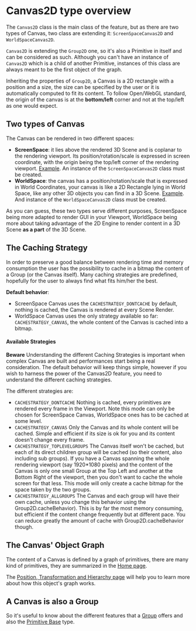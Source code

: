 # Canvas2D type overview

The `Canvas2D` class is the main class of the feature, but as there are two types of Canvas, two class are extending it: `ScreenSpaceCanvas2D` and `WorldSpaceCanvas2D`.

`Canvas2D` is extending the `Group2D` one, so it's also a Primitive in itself and can be considered as such. Although you can't have an instance of `Canvas2D` which is a child of another Primitive, instances of this class are always meant to be the first object of the graph.

Inheriting the properties of `Group2D`, a Canvas is a 2D rectangle with a position and a size, the size can be specified by the user or it is automatically computed to fit its content. To follow Open/WebGL standard, the origin of the canvas is at the **bottom/left** corner and not at the top/left as one would expect.

## Two types of Canvas


The Canvas can be rendered in two different spaces:

 - **ScreenSpace**: it lies above the rendered 3D Scene and is coplanar to the rendering viewport. Its position/rotation/scale is expressed in screen coordinate, with the origin being the top/left corner of the rendering viewport. [Example](http://babylonjs-playground.com/#2AVSFH#35). An instance of the `ScreenSpaceCanvas2D` class must be created.
 - **WorldSpace**: the canvas has a position/rotation/scale that is expressed in World Coordinates, your canvas is like a 2D Rectangle lying in World Space, like any other 3D objects you can find in a 3D Scene. [Example](http://babylonjs-playground.com/#1BKDEO#22). And instance of the `WorldSpaceCanvas2D` class must be created.

As you can guess, these two types serve different purposes, ScreenSpace being more adapted to render GUI in your Viewport, WorldSpace being more about taking advantage of the 2D Engine to render content in a 3D Scene **as a part** of the 3D Scene.

## The Caching Strategy
In order to preserve a good balance between rendering time and memory consumption the user has the possibility to cache in a bitmap the content of a Group (or the Canvas itself). Many caching strategies are predefined, hopefully for the user to always find what fits him/her the best.

**Default behavior**: 

 - ScreenSpace Canvas uses the `CACHESTRATEGY_DONTCACHE` by default, nothing is cached, the Canvas is rendered at every Scene Render.
 - WorldSpace Canvas uses the only strategy available so far: `CACHESTRATEGY_CANVAS`, the whole content of the Canvas is cached into a bitmap.

#### Available Strategies

**Beware** Understanding the different Caching Strategies is important when complex Canvas are built and performances start being a real consideration. The default behavior will keep things simple, however if you wish to harness the power of the Canvas2D feature, you need to understand the different caching strategies.

The different strategies are:

- `CACHESTRATEGY_DONTCACHE` Nothing is cached, every primitives are rendered every frame in the Viewport. Note this mode can only be chosen for ScreenSpace Canvas, WorldSpace ones has to be cached at some level.
- `CACHESTRATEGY_CANVAS` Only the Canvas and its whole content will be cached. Simple and efficient if its size is ok for you and its content doesn't change every frame.
- `CACHESTRATEGY_TOPLEVELGROUPS` The Canvas itself won't be cached, but each of its direct children group will be cached (so their content, also including sub groups). If you have a Canvas spanning the whole rendering viewport (say 1920*1080 pixels) and the content of the Canvas is only one small Group at the Top Left and another at the Bottom Right of the viewport, then you don't want to cache the whole screen for that less. This mode will only create a cache bitmap for the space taken by the two groups.
- `CACHESTRATEGY_ALLGROUPS` The Canvas and each group will have their own cache, unless you change this behavior using the Group2D.cacheBehavior). This is by far the most memory consuming, but efficient if the content change frequently but at different pace. You can reduce greatly the amount of cache with Group2D.cacheBehavior though.

## The Canvas' Object Graph
The content of a Canvas is defined by a graph of primitives, there are many kind of primitives, they are summarized in the [Home page](http://doc.babylonjs.com/overviews/Canvas2D_Home).

The [Position, Transformation and Hierarchy page](http://doc.babylonjs.com/overviews/Canvas2D_PosTransHierarchy) will help you to learn more about how this object's graph works.

## A Canvas is also a Group

So it's useful to know about the different features that a [Group](http://doc.babylonjs.com/overviews/Canvas2D_Group2D) offers and also the [Primitive Base](http://doc.babylonjs.com/overviews/Canvas2D_Prim2DBase) type.

